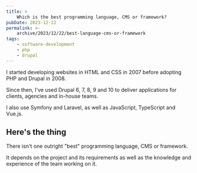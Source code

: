 ```yaml
---
title: >
    Which is the best programming language, CMS or framework?
pubDate: 2023-12-22
permalink: >-
    archive/2023/12/22/best-language-cms-or-framework
tags:
    - software-development
    - php
    - drupal
---
```


I started developing websites in HTML and CSS in 2007 before adopting PHP and Drupal in 2008.

Since then, I've used Drupal 6, 7, 8, 9 and 10 to deliver applications for clients, agencies and in-house teams.

I also use Symfony and Laravel, as well as JavaScript, TypeScript and Vue.js.

## Here's the thing

There isn't one outright "best" programming language, CMS or framework.

It depends on the project and its requirements as well as the knowledge and experience of the team working on it.
